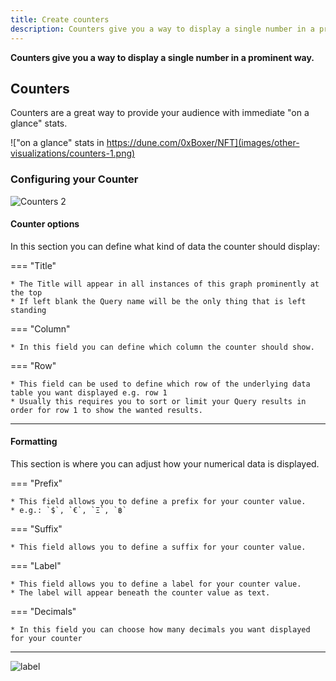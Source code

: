 ```yaml
---
title: Create counters
description: Counters give you a way to display a single number in a prominent way.
---
```


**Counters give you a way to display a single number in a prominent way.**

## Counters

Counters are a great way to provide your audience with immediate "on a glance" stats.

!["on a glance" stats in https://dune.com/0xBoxer/NFT](images/other-visualizations/counters-1.png)

### Configuring your Counter

![Counters 2](images/other-visualizations/counters-2.png)

#### Counter options

In this section you can define what kind of data the counter should display:

=== "Title"

    * The Title will appear in all instances of this graph prominently at the top
    * If left blank the Query name will be the only thing that is left standing

=== "Column"

    * In this field you can define which column the counter should show.

=== "Row"

    * This field can be used to define which row of the underlying data table you want displayed e.g. row 1
    * Usually this requires you to sort or limit your Query results in order for row 1 to show the wanted results.

***

#### Formatting

This section is where you can adjust how your numerical data is displayed.

=== "Prefix"

    * This field allows you to define a prefix for your counter value.
    * e.g.: `$`, `€`, `Ξ`, `฿`

=== "Suffix"

    * This field allows you to define a suffix for your counter value.

=== "Label"

    * This field allows you to define a label for your counter value.
    * The label will appear beneath the counter value as text.

=== "Decimals"

    * In this field you can choose how many decimals you want displayed for your counter

***

![label](images/other-visualizations/counters-label-1.png)

